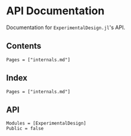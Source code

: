 # API Documentation

Documentation for `ExperimentalDesign.jl`'s API.

## Contents

```@contents
Pages = ["internals.md"]
```

## Index

```@index
Pages = ["internals.md"]
```

## API

```@autodocs
Modules = [ExperimentalDesign]
Public = false
```
